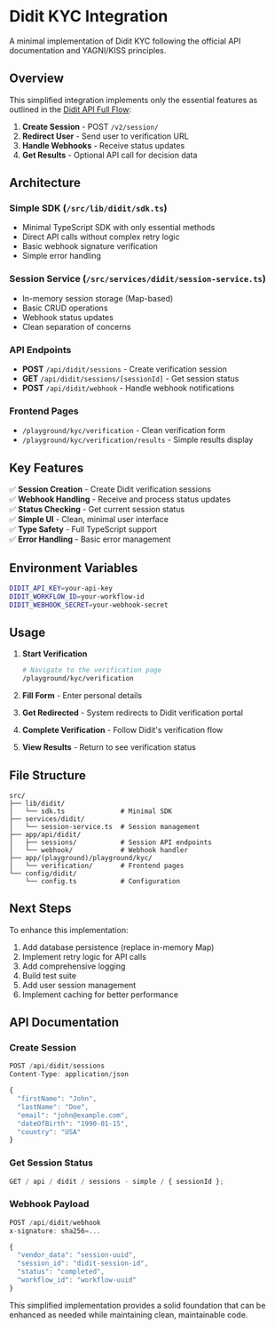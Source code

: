 # Didit KYC Integration

A minimal implementation of Didit KYC following the official API documentation and YAGNI/KISS principles.

## Overview

This simplified integration implements only the essential features as outlined in the [Didit API Full Flow](https://docs.didit.me/reference/api-full-flow):

1. **Create Session** - POST `/v2/session/`
2. **Redirect User** - Send user to verification URL
3. **Handle Webhooks** - Receive status updates
4. **Get Results** - Optional API call for decision data

## Architecture

### Simple SDK (`/src/lib/didit/sdk.ts`)

- Minimal TypeScript SDK with only essential methods
- Direct API calls without complex retry logic
- Basic webhook signature verification
- Simple error handling

### Session Service (`/src/services/didit/session-service.ts`)

- In-memory session storage (Map-based)
- Basic CRUD operations
- Webhook status updates
- Clean separation of concerns

### API Endpoints

- **POST** `/api/didit/sessions` - Create verification session
- **GET** `/api/didit/sessions/[sessionId]` - Get session status
- **POST** `/api/didit/webhook` - Handle webhook notifications

### Frontend Pages

- `/playground/kyc/verification` - Clean verification form
- `/playground/kyc/verification/results` - Simple results display

## Key Features

✅ **Session Creation** - Create Didit verification sessions  
✅ **Webhook Handling** - Receive and process status updates  
✅ **Status Checking** - Get current session status  
✅ **Simple UI** - Clean, minimal user interface  
✅ **Type Safety** - Full TypeScript support  
✅ **Error Handling** - Basic error management

## Environment Variables

```bash
DIDIT_API_KEY=your-api-key
DIDIT_WORKFLOW_ID=your-workflow-id
DIDIT_WEBHOOK_SECRET=your-webhook-secret
```

## Usage

1. **Start Verification**

   ```bash
   # Navigate to the verification page
   /playground/kyc/verification
   ```

2. **Fill Form** - Enter personal details

3. **Get Redirected** - System redirects to Didit verification portal

4. **Complete Verification** - Follow Didit's verification flow

5. **View Results** - Return to see verification status

## File Structure

```
src/
├── lib/didit/
│   └── sdk.ts              # Minimal SDK
├── services/didit/
│   └── session-service.ts  # Session management
├── app/api/didit/
│   ├── sessions/           # Session API endpoints
│   └── webhook/            # Webhook handler
├── app/(playground)/playground/kyc/
│   └── verification/       # Frontend pages
└── config/didit/
    └── config.ts           # Configuration
```

## Next Steps

To enhance this implementation:

1. Add database persistence (replace in-memory Map)
2. Implement retry logic for API calls
3. Add comprehensive logging
4. Build test suite
5. Add user session management
6. Implement caching for better performance

## API Documentation

### Create Session

```typescript
POST /api/didit/sessions
Content-Type: application/json

{
  "firstName": "John",
  "lastName": "Doe",
  "email": "john@example.com",
  "dateOfBirth": "1990-01-15",
  "country": "USA"
}
```

### Get Session Status

```typescript
GET / api / didit / sessions - simple / { sessionId };
```

### Webhook Payload

```typescript
POST /api/didit/webhook
x-signature: sha256=...

{
  "vendor_data": "session-uuid",
  "session_id": "didit-session-id",
  "status": "completed",
  "workflow_id": "workflow-uuid"
}
```

This simplified implementation provides a solid foundation that can be enhanced as needed while maintaining clean, maintainable code.
